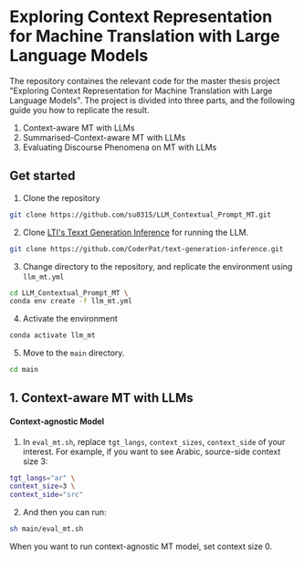 # Exploring Context Representation for Machine Translation with Large Language Models

The repository containes the relevant code for the master thesis project "Exploring Context Representation for Machine Translation with Large Language Models".
The project is divided into three parts, and the following guide you how to replicate the result. 

1. Context-aware MT with LLMs 
2. Summarised-Context-aware MT with LLMs
3. Evaluating Discourse Phenomena on MT with LLMs

## Get started
1. Clone the repository
```bash
git clone https://github.com/su0315/LLM_Contextual_Prompt_MT.git
```
2. Clone [LTI's Texxt Generation Inference](https://github.com/CoderPat/text-generation-inference) for running the LLM.
```bash
git clone https://github.com/CoderPat/text-generation-inference.git
```
3. Change directory to the repository, and replicate the environment using ```llm_mt.yml```
```bash 
cd LLM_Contextual_Prompt_MT \
conda env create -f llm_mt.yml
```
4. Activate the environment
```bash
conda activate llm_mt
```
5. Move to the ```main``` directory.
```bash
cd main
```

## 1. Context-aware MT with LLMs
#### Context-agnostic Model
1. In ```eval_mt.sh```, replace ```tgt_langs```, ```context_sizes```, ```context_side``` of your interest.
For example, if you want to see Arabic, source-side context size 3:
```bash 
tgt_langs="ar" \
context_size=3 \
context_side="src"
```
2. And then you can run:
```bash
sh main/eval_mt.sh 
```
When you want to run context-agnostic MT model, set context size 0.

